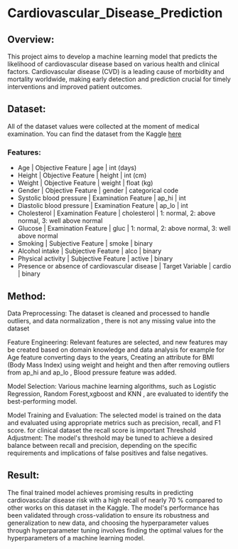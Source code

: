 # Cardiovascular_Disease_Prediction
## Overview:
This project aims to develop a machine learning model that predicts the likelihood of cardiovascular disease based on various health and clinical factors. Cardiovascular disease (CVD) is a leading cause of morbidity and mortality worldwide, making early detection and prediction crucial for timely interventions and improved patient outcomes.

## Dataset:
All of the dataset values were collected at the moment of medical examination.
You can find the dataset from the Kaggle [here](https://www.kaggle.com/datasets/sulianova/cardiovascular-disease-dataset)

### Features:
- Age | Objective Feature | age | int (days)
- Height | Objective Feature | height | int (cm) 
- Weight | Objective Feature | weight | float (kg) 
- Gender | Objective Feature | gender | categorical code 
- Systolic blood pressure | Examination Feature | ap_hi | int 
- Diastolic blood pressure | Examination Feature | ap_lo | int 
- Cholesterol | Examination Feature | cholesterol | 1: normal, 2: above normal, 3: well above normal 
- Glucose | Examination Feature | gluc | 1: normal, 2: above normal, 3: well above normal 
- Smoking | Subjective Feature | smoke | binary 
- Alcohol intake | Subjective Feature | alco | binary 
- Physical activity | Subjective Feature | active | binary 
- Presence or absence of cardiovascular disease | Target Variable | cardio | binary
## Method:
Data Preprocessing: The dataset is cleaned and processed to handle outliers, and data normalization , there is not any missing value into the dataset

Feature Engineering: Relevant features are selected, and new features may be created based on domain knowledge and data analysis for example for Age feature converting days to the years, Creating an attribute for BMI (Body Mass Index) using weight and height and then after removing outliers from ap_hi and ap_lo , Blood pressure feature was added.

Model Selection: Various machine learning algorithms, such as Logistic Regression, Random Forest,xgboost and KNN , are evaluated to identify the best-performing model.

Model Training and Evaluation: The selected model is trained on the data and evaluated using appropriate metrics  such as  precision, recall, and F1 score.
for clinical dataset the recall score is important 
Threshold Adjustment: The model's threshold may be tuned to achieve a desired balance between recall and precision, depending on the specific requirements and implications of false positives and false negatives.
## Result:
The final trained model achieves promising results in predicting cardiovascular disease risk with a high recall of nearly 70 % compared to other works on this dataset in the Kaggle. The model's performance has been validated through cross-validation to ensure its robustness and generalization to new data, and choosing the hyperparameter values through hyperparameter tuning involves finding the optimal values for the hyperparameters of a machine learning model.

